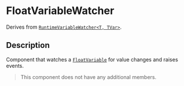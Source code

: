 # FloatVariableWatcher

Derives from [`RuntimeVariableWatcher<T, TVar>`](runtime-variable-watcher.md).

## Description

Component that watches a [`FloatVariable`](../variables/float-variable.md) for value changes and raises events.

> This component does not have any additional members.